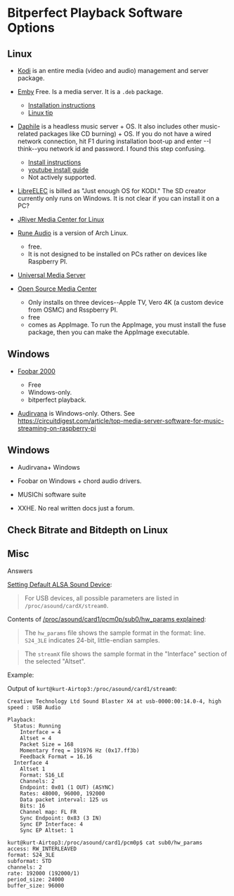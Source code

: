 # Bitperfect Playback Software Options

## Linux

- [Kodi](https://kodi.tv) is an entire media (video and audio) management and server package. 

- [Emby](https://emby.media/linux-server.html) Free. Is a media server. It is a `.deb` package.
  - [Installation instructions](https://emby.media/support/articles/Installation.html)
  - [Linux tip](https://emby.media/support/articles/Linux.html)

- [Daphile](https://daphile.com/) is a headless music server + OS. It also includes other music-related packages 
  like CD burning) + OS. If you do not have a wired network connection, hit F1 during installation boot-up and enter 
  --I think--you network id and password. I found this step confusing. 
  - [Install instructions](https://daphile.com/download/DaphileInstallation.pdf) 
  - [youtube install guide](https://www.youtube.com/watch?v=iydBilo5UXI)
  - Not actively supported.

- [LibreELEC](https://libreelec.tv/) is billed as "Just enough OS for KODI." The SD creator currently only runs on Windows. 
   It is not clear if you can install it on a PC?

- [JRiver Media Center for Linux](https://yabb.jriver.com/interact/index.php/topic,134152.0.html?PHPSESSID=rhveois6o75ro6639ebqvlmp81)

- [Rune Audio](https://www.runeaudio.com/) is a version of Arch Linux.
   - free.
   - It is not designed to be installed on PCs rather on devices like Raspberry PI.

- [Universal Media Server](https://www.universalmediaserver.com/download/)

- [Open Source Media Center](https://osmc.tv)
  - Only installs on three devices--Apple TV, Vero 4K (a custom device from OSMC) and Rsspberry PI.
  - free
  - comes as AppImage. To run the AppImage, you must install the fuse package, then you can make the AppImage 
    executable.

## Windows

- [Foobar 2000](https:///www.foobar2000.org)
  - Free
  - Windows-only.
  - bitperfect playback.

- [Audirvana](https://audirvana.com/) is Windows-only.
Others. See <https://circuitdigest.com/article/top-media-server-software-for-music-streaming-on-raspberry-pi>

## Windows

- Audirvana+ Windows

- Foobar on Windows + chord audio drivers.

- MUSIChi software suite

- XXHE. No real written docs just a forum.

## Check Bitrate and Bitdepth on Linux

## Misc

Answers

[Setting Default ALSA Sound Device](https://www.alsa-project.org/wiki/Setting_the_default_device): 

> For USB devices, all possible parameters are listed in `/proc/asound/cardX/stream0`.

Contents of [/proc/asound/card1/pcm0p/sub0/hw_params explained](https://askubuntu.com/questions/1213559/how-can-i-see-the-current-bit-depth-of-the-playing-audio-stream):

> The `hw_params` file shows the sample format in the format: line. `S24_3LE` indicates 24-bit, little-endian samples.

> The `streamX` file shows the sample format in the "Interface" section of the selected "Altset".


Example:


Output of `kurt@kurt-Airtop3:/proc/asound/card1/stream0`:

```
Creative Technology Ltd Sound Blaster X4 at usb-0000:00:14.0-4, high speed : USB Audio

Playback:
  Status: Running
    Interface = 4
    Altset = 4
    Packet Size = 168
    Momentary freq = 191976 Hz (0x17.ff3b)
    Feedback Format = 16.16
  Interface 4
    Altset 1
    Format: S16_LE
    Channels: 2
    Endpoint: 0x01 (1 OUT) (ASYNC)
    Rates: 48000, 96000, 192000
    Data packet interval: 125 us
    Bits: 16
    Channel map: FL FR
    Sync Endpoint: 0x83 (3 IN)
    Sync EP Interface: 4
    Sync EP Altset: 1
```

```
kurt@kurt-Airtop3:/proc/asound/card1/pcm0p$ cat sub0/hw_params 
access: RW_INTERLEAVED
format: S24_3LE
subformat: STD
channels: 2
rate: 192000 (192000/1)
period_size: 24000
buffer_size: 96000
```
